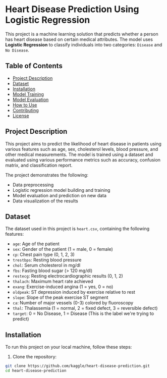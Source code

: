 # Heart Disease Prediction Using Logistic Regression

This project is a machine learning solution that predicts whether a person has heart disease based on certain medical attributes. The model uses **Logistic Regression** to classify individuals into two categories: `Disease` and `No Disease`.

## Table of Contents

- [Project Description](#project-description)
- [Dataset](#dataset)
- [Installation](#installation)
- [Model Training](#model-training)
- [Model Evaluation](#model-evaluation)
- [How to Use](#how-to-use)
- [Contributing](#contributing)
- [License](#license)

## Project Description

This project aims to predict the likelihood of heart disease in patients using various features such as age, sex, cholesterol levels, blood pressure, and other medical measurements. The model is trained using a dataset and evaluated using various performance metrics such as accuracy, confusion matrix, and classification report.

The project demonstrates the following:
- Data preprocessing
- Logistic regression model building and training
- Model evaluation and prediction on new data
- Data visualization of the results

## Dataset

The dataset used in this project is `heart.csv`, containing the following features:
- `age`: Age of the patient
- `sex`: Gender of the patient (1 = male, 0 = female)
- `cp`: Chest pain type (0, 1, 2, 3)
- `trestbps`: Resting blood pressure
- `chol`: Serum cholesterol in mg/dl
- `fbs`: Fasting blood sugar (> 120 mg/dl)
- `restecg`: Resting electrocardiographic results (0, 1, 2)
- `thalach`: Maximum heart rate achieved
- `exang`: Exercise-induced angina (1 = yes, 0 = no)
- `oldpeak`: ST depression induced by exercise relative to rest
- `slope`: Slope of the peak exercise ST segment
- `ca`: Number of major vessels (0-3) colored by fluoroscopy
- `thal`: Thalassemia (1 = normal, 2 = fixed defect, 3 = reversible defect)
- `target`: 0 = No Disease, 1 = Disease (This is the label we're trying to predict)

## Installation

To run this project on your local machine, follow these steps:

  1. Clone the repository:

   ```bash
   git clone https://github.com/kaggle/heart-disease-prediction.git
   cd heart-disease-prediction



  
